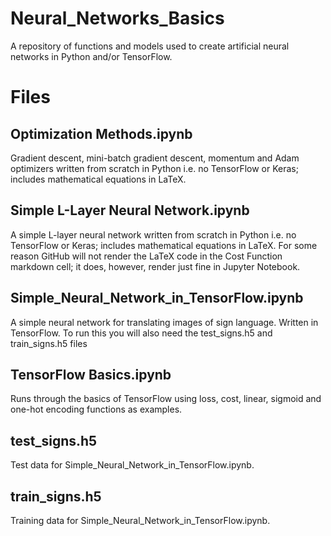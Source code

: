 # Neural_Networks_Basics

A repository of functions and models used to create artificial neural networks in Python and/or TensorFlow.

# Files

## Optimization Methods.ipynb

Gradient descent, mini-batch gradient descent, momentum and Adam optimizers written from scratch in Python i.e. no TensorFlow or Keras; includes mathematical equations in LaTeX. 

## Simple L-Layer Neural Network.ipynb

A simple L-layer neural network written from scratch in Python i.e. no TensorFlow or Keras; includes mathematical equations in LaTeX.  For some reason GitHub will not render the LaTeX code in the Cost Function markdown cell; it does, however, render just fine in Jupyter Notebook.

## Simple_Neural_Network_in_TensorFlow.ipynb

A simple neural network for translating images of sign language.  Written in TensorFlow.  To run this you will also need the test_signs.h5 and train_signs.h5 files

## TensorFlow Basics.ipynb

Runs through the basics of TensorFlow using loss, cost, linear, sigmoid and one-hot encoding functions as examples.

## test_signs.h5

Test data for Simple_Neural_Network_in_TensorFlow.ipynb.

## train_signs.h5

Training data for Simple_Neural_Network_in_TensorFlow.ipynb.
